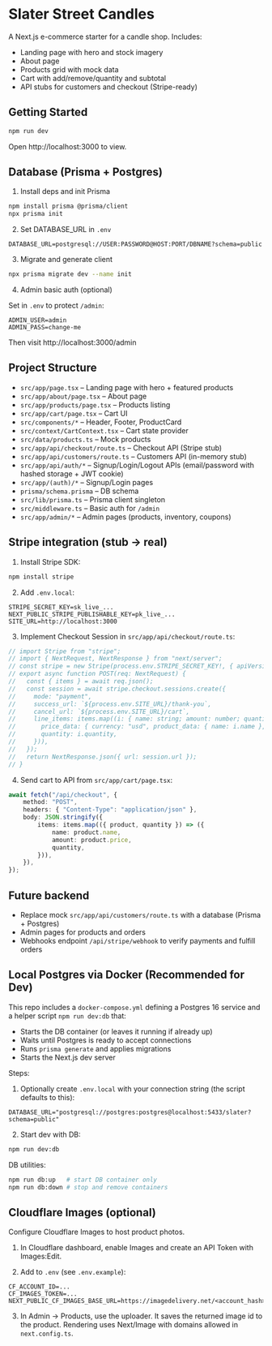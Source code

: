 # Slater Street Candles

A Next.js e-commerce starter for a candle shop. Includes:

- Landing page with hero and stock imagery
- About page
- Products grid with mock data
- Cart with add/remove/quantity and subtotal
- API stubs for customers and checkout (Stripe-ready)

## Getting Started

```bash
npm run dev
```

Open http://localhost:3000 to view.

## Database (Prisma + Postgres)

1) Install deps and init Prisma

```bash
npm install prisma @prisma/client
npx prisma init
```

2) Set DATABASE_URL in `.env`

```
DATABASE_URL=postgresql://USER:PASSWORD@HOST:PORT/DBNAME?schema=public
```

3) Migrate and generate client

```bash
npx prisma migrate dev --name init
```

4) Admin basic auth (optional)

Set in `.env` to protect `/admin`:

```
ADMIN_USER=admin
ADMIN_PASS=change-me
```

Then visit http://localhost:3000/admin

## Project Structure

- `src/app/page.tsx` – Landing page with hero + featured products
- `src/app/about/page.tsx` – About page
- `src/app/products/page.tsx` – Products listing
- `src/app/cart/page.tsx` – Cart UI
- `src/components/*` – Header, Footer, ProductCard
- `src/context/CartContext.tsx` – Cart state provider
- `src/data/products.ts` – Mock products
- `src/app/api/checkout/route.ts` – Checkout API (Stripe stub)
- `src/app/api/customers/route.ts` – Customers API (in-memory stub)
- `src/app/api/auth/*` – Signup/Login/Logout APIs (email/password with hashed storage + JWT cookie)
- `src/app/(auth)/*` – Signup/Login pages
- `prisma/schema.prisma` – DB schema
- `src/lib/prisma.ts` – Prisma client singleton
- `src/middleware.ts` – Basic auth for `/admin`
- `src/app/admin/*` – Admin pages (products, inventory, coupons)

## Stripe integration (stub -> real)

1) Install Stripe SDK:

```bash
npm install stripe
```

2) Add `.env.local`:

```
STRIPE_SECRET_KEY=sk_live_...
NEXT_PUBLIC_STRIPE_PUBLISHABLE_KEY=pk_live_...
SITE_URL=http://localhost:3000
```

3) Implement Checkout Session in `src/app/api/checkout/route.ts`:

```ts
// import Stripe from "stripe";
// import { NextRequest, NextResponse } from "next/server";
// const stripe = new Stripe(process.env.STRIPE_SECRET_KEY!, { apiVersion: "2025-04-30" });
// export async function POST(req: NextRequest) {
//   const { items } = await req.json();
//   const session = await stripe.checkout.sessions.create({
//     mode: "payment",
//     success_url: `${process.env.SITE_URL}/thank-you`,
//     cancel_url: `${process.env.SITE_URL}/cart`,
//     line_items: items.map((i: { name: string; amount: number; quantity: number }) => ({
//       price_data: { currency: "usd", product_data: { name: i.name }, unit_amount: i.amount },
//       quantity: i.quantity,
//     })),
//   });
//   return NextResponse.json({ url: session.url });
// }
```

4) Send cart to API from `src/app/cart/page.tsx`:

```ts
await fetch("/api/checkout", {
	method: "POST",
	headers: { "Content-Type": "application/json" },
	body: JSON.stringify({
		items: items.map(({ product, quantity }) => ({
			name: product.name,
			amount: product.price,
			quantity,
		})),
	}),
});
```

## Future backend

- Replace mock `src/app/api/customers/route.ts` with a database (Prisma + Postgres)
- Admin pages for products and orders
- Webhooks endpoint `/api/stripe/webhook` to verify payments and fulfill orders

## Local Postgres via Docker (Recommended for Dev)

This repo includes a `docker-compose.yml` defining a Postgres 16 service and a helper script `npm run dev:db` that:

- Starts the DB container (or leaves it running if already up)
- Waits until Postgres is ready to accept connections
- Runs `prisma generate` and applies migrations
- Starts the Next.js dev server

Steps:

1) Optionally create `.env.local` with your connection string (the script defaults to this):

```
DATABASE_URL="postgresql://postgres:postgres@localhost:5433/slater?schema=public"
```

2) Start dev with DB:

```bash
npm run dev:db
```

DB utilities:

```bash
npm run db:up   # start DB container only
npm run db:down # stop and remove containers
```

## Cloudflare Images (optional)

Configure Cloudflare Images to host product photos.

1) In Cloudflare dashboard, enable Images and create an API Token with Images:Edit.

2) Add to `.env` (see `.env.example`):

```
CF_ACCOUNT_ID=...
CF_IMAGES_TOKEN=...
NEXT_PUBLIC_CF_IMAGES_BASE_URL=https://imagedelivery.net/<account_hash>
```

3) In Admin → Products, use the uploader. It saves the returned image id to the product. Rendering uses Next/Image with domains allowed in `next.config.ts`.
